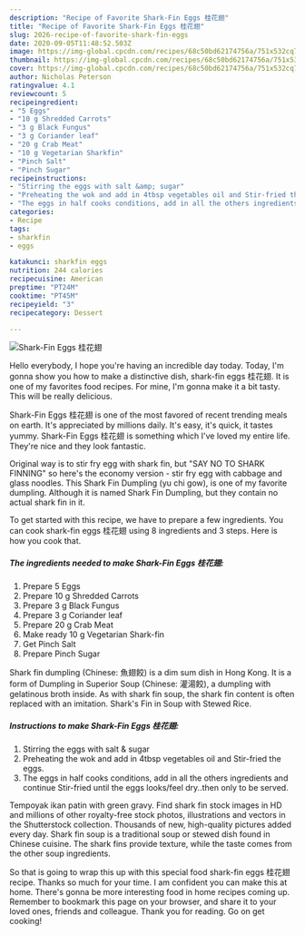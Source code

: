 ```yaml
---
description: "Recipe of Favorite Shark-Fin Eggs 桂花翅"
title: "Recipe of Favorite Shark-Fin Eggs 桂花翅"
slug: 2026-recipe-of-favorite-shark-fin-eggs
date: 2020-09-05T11:48:52.503Z
image: https://img-global.cpcdn.com/recipes/68c50bd62174756a/751x532cq70/shark-fin-eggs-桂花翅-recipe-main-photo.jpg
thumbnail: https://img-global.cpcdn.com/recipes/68c50bd62174756a/751x532cq70/shark-fin-eggs-桂花翅-recipe-main-photo.jpg
cover: https://img-global.cpcdn.com/recipes/68c50bd62174756a/751x532cq70/shark-fin-eggs-桂花翅-recipe-main-photo.jpg
author: Nicholas Peterson
ratingvalue: 4.1
reviewcount: 5
recipeingredient:
- "5 Eggs"
- "10 g Shredded Carrots"
- "3 g Black Fungus"
- "3 g Coriander leaf"
- "20 g Crab Meat"
- "10 g Vegetarian Sharkfin"
- "Pinch Salt"
- "Pinch Sugar"
recipeinstructions:
- "Stirring the eggs with salt &amp; sugar"
- "Preheating the wok and add in 4tbsp vegetables oil and Stir-fried the eggs."
- "The eggs in half cooks conditions, add in all the others ingredients and continue Stir-fried until the eggs looks/feel dry..then only to be served."
categories:
- Recipe
tags:
- sharkfin
- eggs

katakunci: sharkfin eggs 
nutrition: 244 calories
recipecuisine: American
preptime: "PT24M"
cooktime: "PT45M"
recipeyield: "3"
recipecategory: Dessert

---
```



![Shark-Fin Eggs 桂花翅](https://img-global.cpcdn.com/recipes/68c50bd62174756a/751x532cq70/shark-fin-eggs-桂花翅-recipe-main-photo.jpg)

Hello everybody, I hope you're having an incredible day today. Today, I'm gonna show you how to make a distinctive dish, shark-fin eggs 桂花翅. It is one of my favorites food recipes. For mine, I'm gonna make it a bit tasty. This will be really delicious.

Shark-Fin Eggs 桂花翅 is one of the most favored of recent trending meals on earth. It's appreciated by millions daily. It's easy, it's quick, it tastes yummy. Shark-Fin Eggs 桂花翅 is something which I've loved my entire life. They're nice and they look fantastic.

Original way is to stir fry egg with shark fin, but &#34;SAY NO TO SHARK FINNING&#34; so here&#39;s the economy version - stir fry egg with cabbage and glass noodles. This Shark Fin Dumpling (yu chi gow), is one of my favorite dumpling. Although it is named Shark Fin Dumpling, but they contain no actual shark fin in it.


To get started with this recipe, we have to prepare a few ingredients. You can cook shark-fin eggs 桂花翅 using 8 ingredients and 3 steps. Here is how you cook that.

<!--inarticleads1-->

##### The ingredients needed to make Shark-Fin Eggs 桂花翅:

1. Prepare 5 Eggs
1. Prepare 10 g Shredded Carrots
1. Prepare 3 g Black Fungus
1. Prepare 3 g Coriander leaf
1. Prepare 20 g Crab Meat
1. Make ready 10 g Vegetarian Shark-fin
1. Get Pinch Salt
1. Prepare Pinch Sugar


Shark fin dumpling (Chinese: 魚翅餃) is a dim sum dish in Hong Kong. It is a form of Dumpling in Superior Soup (Chinese: 灌湯餃), a dumpling with gelatinous broth inside. As with shark fin soup, the shark fin content is often replaced with an imitation. Shark&#39;s Fin in Soup with Stewed Rice. 

<!--inarticleads2-->

##### Instructions to make Shark-Fin Eggs 桂花翅:

1. Stirring the eggs with salt &amp; sugar
1. Preheating the wok and add in 4tbsp vegetables oil and Stir-fried the eggs.
1. The eggs in half cooks conditions, add in all the others ingredients and continue Stir-fried until the eggs looks/feel dry..then only to be served.


Tempoyak ikan patin with green gravy. Find shark fin stock images in HD and millions of other royalty-free stock photos, illustrations and vectors in the Shutterstock collection. Thousands of new, high-quality pictures added every day. Shark fin soup is a traditional soup or stewed dish found in Chinese cuisine. The shark fins provide texture, while the taste comes from the other soup ingredients. 

So that is going to wrap this up with this special food shark-fin eggs 桂花翅 recipe. Thanks so much for your time. I am confident you can make this at home. There's gonna be more interesting food in home recipes coming up. Remember to bookmark this page on your browser, and share it to your loved ones, friends and colleague. Thank you for reading. Go on get cooking!
